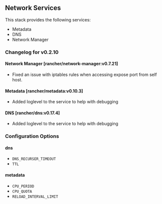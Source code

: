 ## Network Services

This stack provides the following services:

* Metadata
* DNS
* Network Manager

### Changelog for v0.2.10

#### Network Manager [rancher/network-manager:v0.7.21]
* Fixed an issue with iptables rules when accessing expose port from self host.

#### Metadata [rancher/metadata:v0.10.3]
* Added loglevel to the service to help with debugging

#### DNS [rancher/dns:v0.17.4]
* Added loglevel to the service to help with debugging

### Configuration Options

#### dns

* `DNS_RECURSER_TIMEOUT`
* `TTL`

#### metadata

* `CPU_PERIOD`
* `CPU_QUOTA`
* `RELOAD_INTERVAL_LIMIT`
